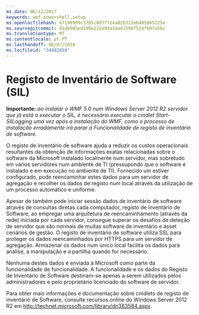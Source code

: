 ```yaml
---
ms.date: 06/12/2017
keywords: wmf,powershell,setup
ms.openlocfilehash: e7198999c17b5c0d77724a82b322e6485065225e
ms.sourcegitcommit: 01d6985ed190a222e9da1da41596f524f607a5bc
ms.translationtype: MT
ms.contentlocale: pt-PT
ms.lasthandoff: 06/07/2018
ms.locfileid: "34482850"
---
```

# <a name="software-inventory-logging-sil"></a>Registo de Inventário de Software (SIL)

**Importante:** *ao instalar o WMF 5.0 num Windows Server 2012 R2 servidor que já está a executar o SIL, é necessário executar o cmdlet Start-SilLogging uma vez após a instalação do WMF, como o processo de instalação erradamente irá parar a Funcionalidade de registo de inventário de software.*

O registo de inventário de software ajuda a reduzir os custos operacionais resultantes da obtenção de informações exatas relacionadas sobre o software da Microsoft instalado localmente num servidor, mas sobretudo em vários servidores num ambiente de TI (pressupondo que o software é instalado e em execução no ambiente de TI). Fornecido um estiver configurado, pode reencaminhar estes dados para um servidor de agregação e recolher os dados de registo num local através da utilização de um processo automático e uniforme.

Apesar de também pode iniciar sessão dados de inventário de software através de consultas diretas cada computador, registo de inventário de Software, ao empregar uma arquitetura de reencaminhamento (através da rede) iniciada por cada servidor, consegue superar os desafios de deteção de servidor que são normais de muitas software de inventário e asset cenários de gestão. O registo de inventário de software utiliza SSL para proteger os dados reencaminhados por HTTPS para um servidor de agregação. Armazenar os dados num único local facilita os dados para análise, a manipulação e a partilha quando for necessário.

Nenhuma destes dados é enviada à Microsoft como parte da funcionalidade de funcionalidade. A funcionalidade e os dados do Registo de Inventário de Software destinam-se apenas a serem utilizados pelos administradores e pelo proprietário licenciado do software de servidor.

Para obter mais informações e documentação sobre cmdlets de registo de inventário de Software, consulte recursos online do Windows Server 2012 R2 em <http://technet.microsoft.com/library/dn383584.aspx>.
